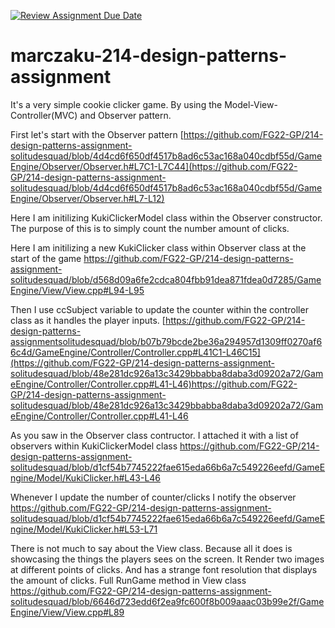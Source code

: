 [![Review Assignment Due Date](https://classroom.github.com/assets/deadline-readme-button-24ddc0f5d75046c5622901739e7c5dd533143b0c8e959d652212380cedb1ea36.svg)](https://classroom.github.com/a/XUCedPox)
# marczaku-214-design-patterns-assignment

It's a very simple cookie clicker game. By using the Model-View-Controller(MVC) and Observer pattern. 

First let's start with the Observer pattern 
[https://github.com/FG22-GP/214-design-patterns-assignment-solitudesquad/blob/4d4cd6f650df4517b8ad6c53ac168a040cdbf55d/GameEngine/Observer/Observer.h#L7C1-L7C44](https://github.com/FG22-GP/214-design-patterns-assignment-solitudesquad/blob/4d4cd6f650df4517b8ad6c53ac168a040cdbf55d/GameEngine/Observer/Observer.h#L7-L12)

Here I am initilizing KukiClickerModel class within the Observer constructor. The purpose of this is to simply count the number amount of clicks. 

Here I am initilizing a new KukiClicker class within Observer class at the start of the game https://github.com/FG22-GP/214-design-patterns-assignment-solitudesquad/blob/d568d09a6fe2cdca804fbb91dea871fdea0d7285/GameEngine/View/View.cpp#L94-L95

Then I use ccSubject variable to update the counter within the controller class as it handles the player inputs. 
[https://github.com/FG22-GP/214-design-patterns-assignmentsolitudesquad/blob/b07b79bcde2be36a294957d1309ff0270af66c4d/GameEngine/Controller/Controller.cpp#L41C1-L46C15](https://github.com/FG22-GP/214-design-patterns-assignment-solitudesquad/blob/48e281dc926a13c3429bbabba8daba3d09202a72/GameEngine/Controller/Controller.cpp#L41-L46)https://github.com/FG22-GP/214-design-patterns-assignment-solitudesquad/blob/48e281dc926a13c3429bbabba8daba3d09202a72/GameEngine/Controller/Controller.cpp#L41-L46

As you saw in the Observer class contructor. I attached it with a list of observers within KukiClickerModel class 
https://github.com/FG22-GP/214-design-patterns-assignment-solitudesquad/blob/d1cf54b7745222fae615eda66b6a7c549226eefd/GameEngine/Model/KukiClicker.h#L43-L46 

Whenever I update the number of counter/clicks I notify the observer https://github.com/FG22-GP/214-design-patterns-assignment-solitudesquad/blob/d1cf54b7745222fae615eda66b6a7c549226eefd/GameEngine/Model/KukiClicker.h#L53-L71

There is not much to say about the View class. Because all it does is showcasing the things the players sees on the screen. It Render two images at different points of clicks. And has a strange font resolution that displays the amount of clicks. Full RunGame method in View class https://github.com/FG22-GP/214-design-patterns-assignment-solitudesquad/blob/6646d723edd6f2ea9fc600f8b009aaac03b99e2f/GameEngine/View/View.cpp#L89
